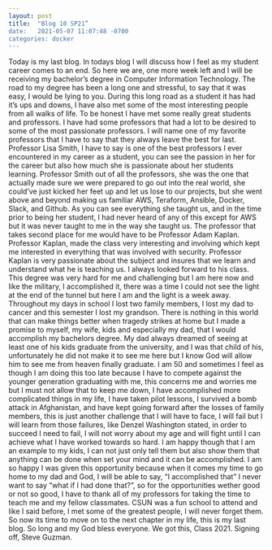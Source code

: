 ```yaml
---
layout: post
title:  "Blog 10 SP21”
date:   2021-05-07 11:07:48 -0700
categories: docker
---
```


Today is my last blog. In todays blog I will discuss how I feel as my student career comes to an end. So here we are, one more week left and I will be receiving my bachelor’s degree in Computer Information Technology. The road to my degree has been a long one and stressful, to say that it was easy, I would be lying to you. During this long road as a student it has had it’s ups and downs, I have also met some of the most interesting people from all walks of life. To be honest I have met some really great students and professors. I have had some professors that had a lot to be desired to some of the most passionate professors. I will name one of my favorite professors that I have to say that they always leave the best for last. Professor Lisa Smith, I have to say is one of the best professors I ever encountered in my career as a student, you can see the passion in her for the career but also how much she is passionate about her students learning. Professor Smith out of all the professors, she was the one that actually made sure we were prepared to go out into the real world, she could’ve just kicked her feet up and let us lose to our projects, but she went above and beyond making us familiar AWS, Teraform, Ansible, Docker, Slack, and Github. As you can see everything she taught us, and in the time  prior to being her student, I had never heard of any of this except for AWS but it was never taught to me in the way she taught us. The professor that takes second place for me would have to be Professor Adam Kaplan. Professor Kaplan, made the class very interesting and involving which kept me interested in everything that was involved with security. Professor Kaplan is very passionate about the subject and insures that we learn and understand what he is teaching us. I always looked forward to his class. 
This degree was very hard for me and challenging but I am here now and like the military, I accomplished it, there was a time I could not see the light at the end of the tunnel but here I am and the light is a week away. Throughout my days in school I lost two family members, I lost my dad to cancer and this semester I lost my grandson. There is nothing in this world that can make things better when tragedy strikes at home but I made a promise to myself, my wife, kids and especially my dad, that I would accomplish my bachelors degree. My dad always dreamed of seeing at least one of his kids graduate from the university, and I was that child of his, unfortunately he did not make it to see me here but I know God will allow him to see me from heaven finally graduate. I am 50 and sometimes I feel as though I am doing this too late because I have to compete against the younger generation graduating with me, this concerns me and worries me but I must not allow that to keep me down, I have accomplished more complicated things in my life, I have taken pilot lessons, I survived a bomb attack in Afghanistan, and have kept going forward after the losses of family members, this is just another challenge that I will have to face, I will fail but I will learn from those failures, like Denzel Washington stated, in order to succeed I need to fail, I will not worry about my age and will fight until I can achieve what I have worked towards so hard. I am happy though that I am an example to my kids, I can not just only tell them but also show them that anything can be done when set your mind and it can be accomplished. I am so happy I was given this opportunity because when it comes my time to go home to my dad and God,  I will be able to say, “I accomplished that” I never want to say “what if I had done that?”, so for the opportunities wether good or not so good, I have to thank all of my professors for taking the time to teach me and my fellow classmates. CSUN was a fun school to attend and like I said before, I met some of the greatest people, I will never forget them. So now its time to move on to the next chapter in my life, this is my last blog. So long and my God bless everyone. We got this, Class 2021. Signing off, Steve Guzman.
